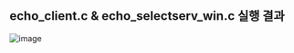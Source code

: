 ## echo_client.c & echo_selectserv_win.c 실행 결과
![image](https://github.com/dmswn1004/NetworkProgramming/assets/101851472/55687432-3885-433d-9974-8fe571e5cb93)

